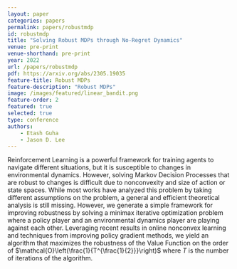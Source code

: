 ```yaml
---
layout: paper
categories: papers
permalink: papers/robustmdp
id: robustmdp
title: "Solving Robust MDPs through No-Regret Dynamics"
venue: pre-print
venue-shorthand: pre-print
year: 2022
url: /papers/robustmdp
pdf: https://arxiv.org/abs/2305.19035
feature-title: Robust MDPs
feature-description: "Robust MDPs"
image: /images/featured/linear_bandit.png
feature-order: 2
featured: true
selected: true
type: conference
authors:
    - Etash Guha
    - Jason D. Lee
---
```

 Reinforcement Learning is a powerful framework for training agents to navigate different situations, but it is susceptible to changes in environmental dynamics. However, solving Markov Decision Processes that are robust to changes is difficult due to nonconvexity and size of action or state spaces. While most works have analyzed this problem by taking different assumptions on the problem, a general and efficient theoretical analysis is still missing. However, we generate a simple framework for improving robustness by solving a minimax iterative optimization problem where a policy player and an environmental dynamics player are playing against each other. Leveraging recent results in online nonconvex learning and techniques from improving policy gradient methods, we yield an algorithm that maximizes the robustness of the Value Function on the order of $\mathcal{O}\left(\frac{1}{T^{\frac{1}{2}}}\right)$ where $T$ is the number of iterations of the algorithm. 